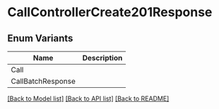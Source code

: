 # CallControllerCreate201Response

## Enum Variants

| Name | Description |
|---- | -----|
| Call |  |
| CallBatchResponse |  |

[[Back to Model list]](../README.md#documentation-for-models) [[Back to API list]](../README.md#documentation-for-api-endpoints) [[Back to README]](../README.md)


